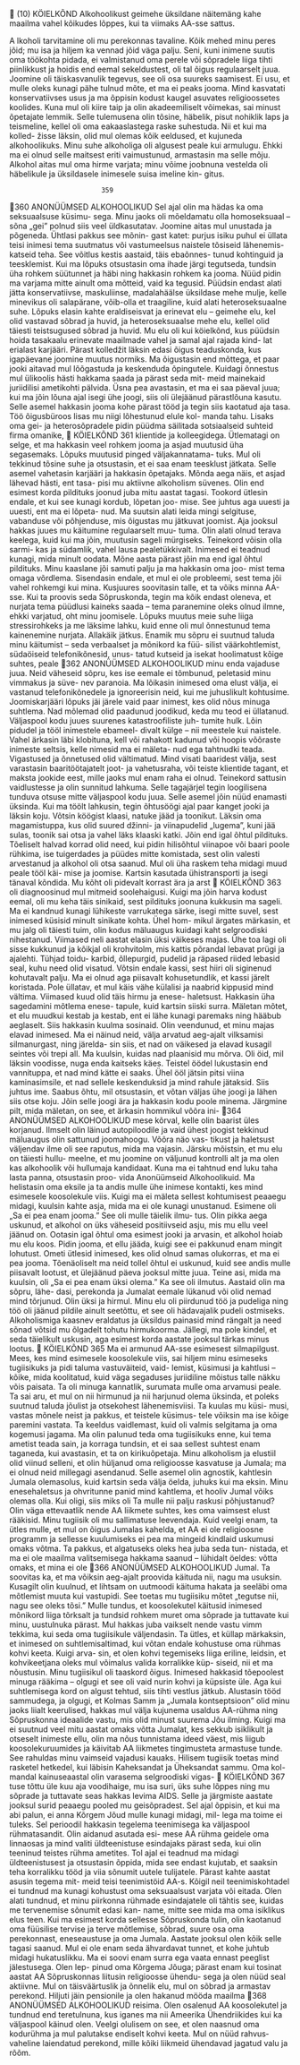                           (10)
                   KÖIELKÕND
  Alkohoolikust geimehe üksildane näitemäng kahe
maailma vahel kõikudes lõppes, kui ta viimaks AA-sse
sattus.

A       lkoholi tarvitamine oli mu perekonnas
        tavaline. Kõik mehed minu peres jõid; mu isa ja
hiljem ka vennad jõid väga palju. Seni, kuni inimene
suutis oma töökohta pidada, ei valmistanud oma perele
või sõpradele liiga tihti piinlikkust ja hoidis end eemal
sekeldustest, oli tal õigus regulaarselt juua. Joomine oli
täiskasvanulik tegevus, see oli osa suureks saamisest. Ei
usu, et mulle oleks kunagi pähe tulnud mõte, et ma ei
peaks jooma.
   Mind kasvatati konservatiivses usus ja ma õppisin
kodust kaugel asuvates religioossetes koolides. Kuna
mul oli kiire taip ja olin akadeemiliselt võimekas, sai
minust õpetajate lemmik. Selle tulemusena olin tõsine,
häbelik, pisut nohiklik laps ja teismeline, kellel oli oma
eakaaslastega raske suhestuda. Nii et kui ma kolled-
žisse läksin, olid mul olemas kõik eeldused, et kujuneda
alkohoolikuks. Minu suhe alkoholiga oli algusest peale
kui armulugu. Ehkki ma ei olnud selle maitsest eriti
vaimustunud, armastasin ma selle mõju. Alkohol aitas
mul oma hirme varjata; minu võime joobnuna vestelda
oli häbelikule ja üksildasele inimesele suisa imeline kin-
gitus.

                           359
360       ANONÜÜMSED ALKOHOOLIKUD
   Sel ajal olin ma hädas ka oma seksuaalsuse küsimu-
sega. Minu jaoks oli mõeldamatu olla homoseksuaal –
sõna „gei” polnud siis veel üldkasutatav. Joomine aitas
mul unustada ja põgeneda. Ühtlasi pakkus see mõnin-
gast katet: purjus isiku puhul ei üllata teisi inimesi tema
suutmatus või vastumeelsus naistele tõsiseid lähenemis-
katseid teha. See võitlus kestis aastaid, täis ebaõnnes-
tunud kohtinguid ja teesklemist.
   Kui ma lõpuks otsustasin oma ihade järgi tegutseda,
tundsin üha rohkem süütunnet ja häbi ning hakkasin
rohkem ka jooma. Nüüd pidin ma varjama mitte ainult
oma mõtteid, vaid ka tegusid. Püüdsin endast alati jätta
konservatiivse, maskuliinse, madalahäälse üksildase
mehe mulje, kelle minevikus oli salapärane, võib-olla
et traagiline, kuid alati heteroseksuaalne suhe. Lõpuks
elasin kahte eraldiseisvat ja erinevat elu – geimehe elu,
kel olid vastavad sõbrad ja huvid, ja heteroseksuaalse
mehe elu, kellel olid täiesti teistsugused sõbrad ja huvid.
   Mu elu oli kui köielkõnd, kus püüdsin hoida tasakaalu
erinevate maailmade vahel ja samal ajal rajada kind-
lat erialast karjääri. Pärast kolledžit läksin edasi õigus­
teaduskonda, kus igapäevane joomine muutus normiks.
Ma õigustasin end mõttega, et paar jooki aitavad mul
lõõgastuda ja keskenduda õpingutele. Kuidagi õnnestus
mul ülikoolis hästi hakkama saada ja pärast seda mit-
meid mainekaid juriidilisi ametikohti pälvida. Üsna pea
avastasin, et ma ei saa päeval juua; kui ma jõin lõuna ajal
isegi ühe joogi, siis oli ülejäänud pärastlõuna kasutu.
Selle asemel hakkasin jooma kohe pärast tööd ja tegin
siis kaotatud aja tasa.
   Töö õigusbüroos lisas mu niigi lõhestunud elule kol-
manda tahu. Lisaks oma gei- ja heterosõpradele pidin
püüdma säilitada sotsiaalseid suhteid firma omanike,
                      KÖIELKÕND                        361
klientide ja kolleegidega. Ütlematagi on selge, et ma
hakkasin veel rohkem jooma ja asjad muutusid üha
segasemaks. Lõpuks muutusid pinged väljakannatama-
tuks. Mul oli tekkinud tõsine suhe ja otsustasin, et ei saa
enam teesklust jätkata. Selle asemel vahetasin karjääri
ja hakkasin õpetajaks.
   Mõnda aega näis, et asjad lähevad hästi, ent tasa-
pisi mu aktiivne alkoholism süvenes. Olin end esimest
korda pildituks joonud juba mitu aastat tagasi. Tookord
ütlesin endale, et kui see kunagi kordub, lõpetan joo-
mise. See juhtus aga uuesti ja uuesti, ent ma ei lõpeta-
nud. Ma suutsin alati leida mingi selgituse, vabanduse
või põhjenduse, mis õigustas mu jätkuvat joomist. Aja
jooksul hakkas juues mu käitumine regulaarselt muu-
tuma. Olin alati olnud terava keelega, kuid kui ma jõin,
muutusin sageli mürgiseks. Teinekord võisin olla sarmi-
kas ja südamlik, vahel lausa pealetükkivalt. Inimesed ei
teadnud kunagi, mida minult oodata.
   Mõne aasta pärast jõin ma end igal õhtul pildituks.
Minu kaaslane jõi samuti palju ja ma hakkasin oma joo-
mist tema omaga võrdlema. Sisendasin endale, et mul
ei ole probleemi, sest tema jõi vahel rohkemgi kui mina.
Kusjuures soovitasin talle, et ta võiks minna AA-sse.
Kui ta proovis seda Sõpruskonda, tegin ma kõik endast
oleneva, et nurjata tema püüdlusi kaineks saada –
tema paranemine oleks olnud ilmne, ehkki varjatud,
oht minu joomisele. Lõpuks muutus meie suhe liiga
stressirohkeks ja me läksime lahku, kuid enne oli mul
õnnestunud tema kainenemine nurjata.
   Allakäik jätkus. Enamik mu sõpru ei suutnud taluda
minu käitumist – seda verbaalset ja mõnikord ka füü-
silist väärkohtlemist, südaöiseid telefonikõnesid, unus-
tatud kutseid ja isekat hoolimatust kõige suhtes, peale
362       ANONÜÜMSED ALKOHOOLIKUD
minu enda vajaduse juua. Neid väheseid sõpru, kes ise
eemale ei tõmbunud, peletasid minu vimmakus ja süve-
nev paranoia. Ma lõikasin inimesed oma elust välja, ei
vastanud telefonikõnedele ja ignoreerisin neid, kui me
juhuslikult kohtusime. Joomiskarjääri lõpuks jäi järele
vaid paar inimest, kes olid nõus minuga suhtlema. Nad
mõlemad olid paadunud joodikud, keda mu teod ei
üllatanud.
  Väljaspool kodu juues suurenes katastroofiliste juh-
tumite hulk. Lõin pidudel ja tööl inimestele ebameel-
divalt külge – nii meestele kui naistele. Vahel ärkasin
läbi klobituna, kell või rahakott kadunud või hoopis
võõraste inimeste seltsis, kelle nimesid ma ei mäleta-
nud ega tahtnudki teada. Vigastused ja õnnetused olid
vältimatud. Mind visati baaridest välja, sest varastasin
baaritöötajatelt joot- ja vahetusraha, või teiste klientide
tagant, et maksta jookide eest, mille jaoks mul enam
raha ei olnud. Teinekord sattusin vaidlustesse ja olin
sunnitud lahkuma.
  Selle tagajärjel tegin loogilisena tunduva otsuse mitte
väljaspool kodu juua. Selle asemel jõin nüüd enamasti
üksinda. Kui ma töölt lahkusin, tegin õhtusöögi ajal paar
kanget jooki ja läksin koju. Võtsin köögist klaasi, natuke
jääd ja toonikut. Läksin oma magamistuppa, kus olid
suured džinni- ja viinapudelid „lugema”, kuni jää sulas,
toonik sai otsa ja vahel läks klaaski katki. Jõin end igal
õhtul pildituks. Tõeliselt halvad korrad olid need, kui
pidin hilisõhtul viinapoe või baari poole rühkima, ise
tuigerdades ja püüdes mitte komistada, sest olin valesti
arvestanud ja alkohol oli otsa saanud.
  Mul oli üha raskem teha midagi muud peale tööl käi-
mise ja joomise. Kartsin kasutada ühistransporti ja isegi
tänaval kõndida. Mu kõht oli pidevalt korrast ära ja arst
                     KÖIELKÕND                        363
oli diagnoosinud mul mitmeid soolehaigusi. Kuigi ma
jõin harva kodust eemal, oli mu keha täis sinikaid, sest
pildituks joonuna kukkusin ma sageli. Ma ei kandnud
kunagi lühikeste varrukatega särke, isegi mitte suvel,
sest inimesed küsisid minult sinikate kohta. Ühel hom-
mikul ärgates märkasin, et mu jalg oli täiesti tuim, olin
kodus mäluaugus kuidagi kaht selgroodiski nihestanud.
   Viimased neli aastat elasin üksi väikeses majas. Ühe
toa lagi oli sisse kukkunud ja kõikjal oli krohvitolm, mis
kattis põrandal lebavat prügi ja ajalehti. Tühjad toidu-
karbid, õllepurgid, pudelid ja räpased riided lebasid
seal, kuhu need olid visatud. Võtsin endale kassi, sest
hiiri oli siginenud kohutavalt palju. Ma ei olnud aga
piisavalt kohusetundlik, et kassi järelt koristada. Pole
üllatav, et mul käis vähe külalisi ja naabrid kippusid
mind vältima. Viimased kuud olid täis hirmu ja enese-
haletsust. Hakkasin üha sagedamini mõtlema enese-
tapule, kuid kartsin siiski surra. Mäletan mõtet, et elu
muudkui kestab ja kestab, ent ei lähe kunagi paremaks
ning hääbub aeglaselt.
   Siis hakkasin kuulma sosinaid. Olin veendunud, et
minu majas elavad inimesed. Ma ei näinud neid, välja
arvatud aeg-ajalt vilksamisi silmanurgast, ning järelda-
sin siis, et nad on väikesed ja elavad kusagil seintes või
trepi all. Ma kuulsin, kuidas nad plaanisid mu mõrva.
Oli öid, mil läksin voodisse, nuga enda kaitseks käes.
Teistel öödel lukustasin end vannituppa, et nad mind
kätte ei saaks. Ühel ööl jätsin pitsi viina kaminasimsile,
et nad sellele keskenduksid ja mind rahule jätaksid.
   Siis juhtus ime. Saabus õhtu, mil otsustasin, et võtan
väljas ühe joogi ja lähen siis otse koju. Jõin selle joogi
ära ja hakkasin kodu poole minema. Järgmine pilt,
mida mäletan, on see, et ärkasin hommikul võõra ini-
364       ANONÜÜMSED ALKOHOOLIKUD
mese kõrval, kelle olin baarist üles korjanud. Ilmselt
olin läinud autopiloodile ja vaid ühest joogist tekkinud
mäluaugus olin sattunud joomahoogu. Võõra näo vas-
tikust ja haletsust väljendav ilme oli see raputus, mida
ma vajasin. Järsku mõistsin, et mu elu on täiesti hullu-
meelne, et mu joomine on väljunud kontrolli alt ja ma
olen kas alkohoolik või hullumaja kandidaat. Kuna ma
ei tahtnud end luku taha lasta panna, otsustasin proo-
vida Anonüümseid Alkohoolikuid.
   Ma helistasin oma eksile ja ta andis mulle ühe inimese
kontakti, kes mind esimesele koosolekule viis. Kuigi ma
ei mäleta sellest kohtumisest peaaegu midagi, kuulsin
kahte asja, mida ma ei ole kunagi unustanud. Esimene
oli „Sa ei pea enam jooma.” See oli mulle täielik ilmu-
tus. Olin pikka aega uskunud, et alkohol on üks väheseid
positiivseid asju, mis mu ellu veel jäänud on. Ootasin igal
õhtul oma esimest jooki ja arvasin, et alkohol hoiab mu
elu koos. Pidin jooma, et ellu jääda, kuigi see ei pakkunud
enam mingit lohutust. Ometi ütlesid inimesed, kes olid
olnud samas olukorras, et ma ei pea jooma. Tõenäoliselt
ma neid tollel õhtul ei uskunud, kuid see andis mulle
piisavalt lootust, et ülejäänud päeva jooksul mitte juua.
   Teine asi, mida ma kuulsin, oli „Sa ei pea enam üksi
olema.” Ka see oli ilmutus. Aastaid olin ma sõpru, lähe-
dasi, perekonda ja Jumalat eemale lükanud või olid
nemad mind tõrjunud. Olin üksi ja hirmul. Minu elu
oli piirdunud töö ja pudeliga ning töö oli jäänud pildile
ainult seetõttu, et see oli hädavajalik pudeli ostmiseks.
Alkoholismiga kaasnev eraldatus ja üksildus painasid
mind rängalt ja need sõnad võtsid mu õlgadelt tohutu
hirmukoorma. Jällegi, ma pole kindel, et seda täielikult
uskusin, aga esimest korda aastate jooksul tärkas minus
lootus.
                     KÖIELKÕND                       365
   Ma ei armunud AA-sse esimesest silmapilgust. Mees,
kes mind esimesele koosolekule viis, sai hiljem minu
esimeseks tugiisikuks ja pidi taluma vastuväiteid, vaid-
lemist, küsimusi ja kahtlusi – kõike, mida koolitatud,
kuid väga segaduses juriidiline mõistus talle näkku võis
paisata. Ta oli minuga kannatlik, surumata mulle oma
arvamusi peale. Ta sai aru, et mul on nii hirmunud ja
nii harjunud olema üksinda, et poleks suutnud taluda
jõulist ja otsekohest lähenemisviisi. Ta kuulas mu küsi-
musi, vastas mõnele neist ja pakkus, et teistele küsimus-
tele võiksin ma ise kõige paremini vastata. Ta keeldus
vaidlemast, kuid oli valmis selgitama ja oma kogemusi
jagama. Ma olin palunud teda oma tugiisikuks enne,
kui tema ametist teada sain, ja korraga tundsin, et ei
saa sellest suhtest enam taganeda, kui avastasin, et ta
on kirikuõpetaja.
   Minu alkoholism ja elustiil olid viinud selleni, et
olin hüljanud oma religioosse kasvatuse ja Jumala; ma
ei olnud neid millegagi asendanud. Selle asemel olin
agnostik, kahtlesin Jumala olemasolus, kuid kartsin seda
välja öelda, juhuks kui ma eksin. Minu enesehaletsus ja
ohvritunne panid mind kahtlema, et hooliv Jumal võiks
olemas olla. Kui oligi, siis miks oli Ta mulle nii palju
raskusi põhjustanud? Olin väga ettevaatlik nende AA
liikmete suhtes, kes oma vaimsest elust rääkisid.
   Minu tugiisik oli mu sallimatuse leevendaja. Kuid
veelgi enam, ta ütles mulle, et mul on õigus Jumalas
kahelda, et AA ei ole religioosne programm ja sellesse
kuulumiseks ei pea ma mingeid kindlaid uskumusi
omaks võtma.
   Ta pakkus, et algatuseks oleks hea juba seda tun-
nistada, et ma ei ole maailma valitsemisega hakkama
saanud – lühidalt öeldes: võtta omaks, et mina ei ole
366       ANONÜÜMSED ALKOHOOLIKUD
Jumal. Ta soovitas ka, et ma võiksin aeg-ajalt proovida
käituda nii, nagu ma usuksin. Kusagilt olin kuulnud,
et lihtsam on uutmoodi käituma hakata ja seeläbi oma
mõtlemist muuta kui vastupidi. See toetas mu tugiisiku
mõtet „tegutse nii, nagu see oleks tõsi.”
   Mulle tundus, et koosolekutel käitusid inimesed
mõnikord liiga tõrksalt ja tundsid rohkem muret oma
sõprade ja tuttavate kui minu, uustulnuka pärast. Mul
hakkas juba vaikselt nende vastu vimm tekkima, kui
seda oma tugiisikule väljendasin. Ta ütles, et küllap
märkaksin, et inimesed on suhtlemisaltimad, kui võtan
endale kohustuse oma rühmas kohvi keeta. Kuigi arva-
sin, et olen kohvi tegemiseks liiga eriline, leidsin, et
kohvikeetjana oleks mul võimalus valida korralikke küp-
siseid, nii et ma nõustusin. Minu tugiisikul oli taaskord
õigus. Inimesed hakkasid tõepoolest minuga rääkima –
olgugi et see oli vaid nurin kohvi ja küpsiste üle. Aga
kui suhtlemisega kord on algust tehtud, siis tihti vestlus
jätkub.
   Alustasin tööd sammudega, ja olgugi, et Kolmas
Samm ja „Jumala kontseptsioon” olid minu jaoks
liialt keerulised, hakkas mul välja kujunema usaldus
AA-rühma ning Sõpruskonna ideaalide vastu, mis olid
minust suurema Jõu ilming. Kuigi ma ei suutnud veel
mitu aastat omaks võtta Jumalat, kes sekkub isiklikult
ja otseselt inimeste ellu, olin ma nõus tunnistama ideed
väest, mis liigub koosolekuruumides ja käivitab AA
liikmetes tingimusteta armastuse tunde. See rahuldas
minu vaimseid vajadusi kauaks.
   Hilisem tugiisik toetas mind rasketel hetkedel, kui
läbisin Kaheksandat ja Üheksandat sammu. Oma kol-
mandal kainuseaastal olin varasema selgroodiski vigas-
                     KÖIELKÕND                       367
tuse tõttu üle kuu aja voodihaige, mu isa suri, üks suhe
lõppes ning mu sõprade ja tuttavate seas hakkas levima
AIDS. Selle ja järgmiste aastate jooksul surid peaaegu
pooled mu geisõpradest. Sel ajal õppisin, et kui ma abi
palun, ei anna Kõrgem Jõud mulle kunagi midagi, mil-
lega ma toime ei tuleks.
   Sel perioodil hakkasin tegelema teenimisega ka
väljas­pool rühmatasandit. Olin aidanud asutada esi-
mese AA rühma geidele oma linnaosas ja mind valiti
üldteenistuse esindajaks pärast seda, kui olin teeninud
teistes rühma ametites. Tol ajal ei teadnud ma midagi
üldteenistusest ja otsustasin õppida, mida see endast
kujutab, et saaksin teha korralikku tööd ja viia sõnumit
uutele tulijatele. Pärast kahte aastat asusin tegema mit-
meid teisi teenimistöid AA-s.
   Kõigil neil teenimiskohtadel ei tundnud ma kunagi
kohustust oma seksuaalsust varjata või eitada. Olen alati
tundnud, et minu piirkonna rühmade esindajatele oli
tähtis see, kuidas me tervenemise sõnumit edasi kan-
name, mitte see mida ma oma isiklikus elus teen.
   Kui ma esimest korda sellesse Sõpruskonda tulin,
olin kaotanud oma füüsilise tervise ja terve mõtlemise,
sõbrad, suure osa oma perekonnast, eneseaustuse
ja oma Jumala. Aastate jooksul olen kõik selle tagasi
saanud. Mul ei ole enam seda ähvardavat tunnet, et
kohe juhtub midagi hukatuslikku. Ma ei soovi enam
surra ega vaata ennast peeglist jälestusega. Olen lep-
pinud oma Kõrgema Jõuga; pärast enam kui tosinat
aastat AA Sõpruskonnas liitusin religioosse ühendu-
sega ja olen nüüd seal aktiivne. Mul on täisväärtuslik
ja õnnelik elu, mul on sõbrad ja armastav perekond.
Hiljuti jäin pensionile ja olen hakanud mööda maailma
368       ANONÜÜMSED ALKOHOOLIKUD
reisima. Olen osalenud AA koosolekutel ja tundnud end
teretulnuna, kus iganes ma nii Ameerika Ühendriikides
kui ka väljaspool käinud olen. Veelgi olulisem on see, et
olen naasnud oma kodurühma ja mul palutakse endiselt
kohvi keeta. Mul on nüüd rahvus­vaheline laiendatud
perekond, mille kõiki liikmeid ühendavad jagatud valu
ja rõõm.
